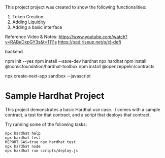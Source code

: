 This project project was created to show the following functionalities:

1) Token Creation
2) Adding Liquidity
3) Adding a basic interface

Reference Video & Notes:
https://www.youtube.com/watch?v=RABeDxpGY3s&t=1111s
https://pad.riseup.net/p/cl-defi


backend

npm init --yes
npm install --save-dev hardhat
npx hardhat
npm install @nomicfoundation/hardhat-toolbox
npm install @openzeppelin/contracts

npx create-next-app sandbox --javascript


# Sample Hardhat Project

This project demonstrates a basic Hardhat use case. It comes with a sample contract, a test for that contract, and a script that deploys that contract.

Try running some of the following tasks:

```shell
npx hardhat help
npx hardhat test
REPORT_GAS=true npx hardhat test
npx hardhat node
npx hardhat run scripts/deploy.js
```
